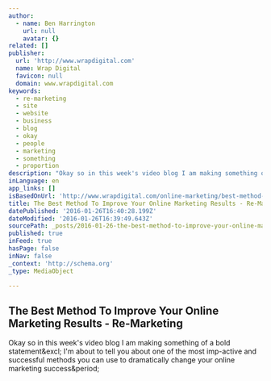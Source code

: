 ```yaml
---
author:
  - name: Ben Harrington
    url: null
    avatar: {}
related: []
publisher:
  url: 'http://www.wrapdigital.com'
  name: Wrap Digital
  favicon: null
  domain: www.wrapdigital.com
keywords:
  - re-marketing
  - site
  - website
  - business
  - blog
  - okay
  - people
  - marketing
  - something
  - proportion
description: "Okay so in this week's video blog I am making something of a bold statement! I'm about to tell you about one of the most imp-active and successful methods you can use to dramatically change your online marketing success."
inLanguage: en
app_links: []
isBasedOnUrl: 'http://www.wrapdigital.com/online-marketing/best-method-improve-online-marketing-results-re-marketing/'
title: The Best Method To Improve Your Online Marketing Results - Re-Marketing
datePublished: '2016-01-26T16:40:28.199Z'
dateModified: '2016-01-26T16:39:49.643Z'
sourcePath: _posts/2016-01-26-the-best-method-to-improve-your-online-marketing-results-r.md
published: true
inFeed: true
hasPage: false
inNav: false
_context: 'http://schema.org'
_type: MediaObject

---
```

<article style=""><h1>The Best Method To Improve Your Online Marketing Results - Re-Marketing</h1><p>Okay so in this week's video blog I am making something of a bold statement&amp;excl; I'm about to tell you about one of the most imp-active and successful methods you can use to dramatically change your online marketing success&amp;period;</p></article>